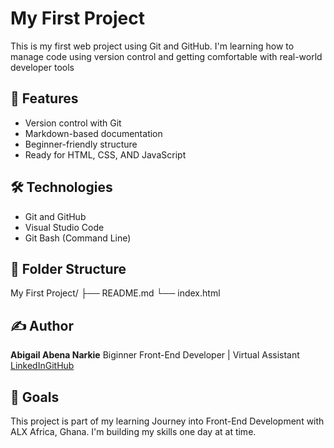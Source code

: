 # My First Project
This is my first web project using Git and GitHub. I'm learning how to manage code using version control and getting comfortable with real-world developer tools
## 🚀 Features
- Version control with Git
- Markdown-based documentation
- Beginner-friendly structure
- Ready for HTML, CSS, AND JavaScript
## 🛠️ Technologies 
- Git and GitHub 
- Visual Studio Code
- Git Bash (Command Line)
## 📁 Folder Structure
My First Project/
├── README.md
└── index.html
 ## ✍️ Author
 **Abigail Abena Narkie**
 Biginner Front-End Developer | Virtual Assistant
 [LinkedIn](www.linkedin.com/in/abigail-abena)[GitHub](https://github.com/AbigailAbenaNarkie/Abigail_Abena_Narkie
 )
 ## 🎯 Goals
 This project is part of my learning Journey into Front-End Development with ALX Africa, Ghana. I'm building my skills one day at at time.
